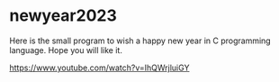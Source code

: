 # newyear2023
Here is the small program to wish a happy new year in C programming language. Hope you will like it.

https://www.youtube.com/watch?v=IhQWrjluiGY
